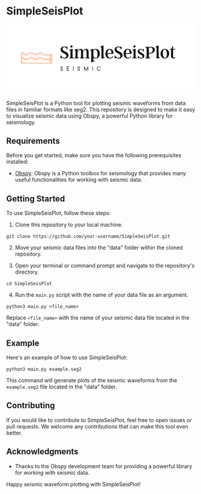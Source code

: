 # SimpleSeisPlot
![logo](https://github.com/Sinamahani/seis_simple_plot/blob/main/logo.png)

SimpleSeisPlot is a Python tool for plotting seismic waveforms from data files in familiar formats like seg2. This repository is designed to make it easy to visualize seismic data using Obspy, a powerful Python library for seismology.

## Requirements

Before you get started, make sure you have the following prerequisites installed:

- [Obspy](https://github.com/obspy/obspy): Obspy is a Python toolbox for seismology that provides many useful functionalities for working with seismic data.

## Getting Started

To use SimpleSeisPlot, follow these steps:

1. Clone this repository to your local machine.

```
git clone https://github.com/your-username/SimpleSeisPlot.git
```

2. Move your seismic data files into the "data" folder within the cloned repository.

3. Open your terminal or command prompt and navigate to the repository's directory.

```
cd SimpleSeisPlot
```

4. Run the `main.py` script with the name of your data file as an argument.

```
python3 main.py <file_name>
```

Replace `<file_name>` with the name of your seismic data file located in the "data" folder.

## Example

Here's an example of how to use SimpleSeisPlot:

```
python3 main.py example.seg2
```

This command will generate plots of the seismic waveforms from the `example.seg2` file located in the "data" folder.

## Contributing

If you would like to contribute to SimpleSeisPlot, feel free to open issues or pull requests. We welcome any contributions that can make this tool even better.

## Acknowledgments

- Thanks to the Obspy development team for providing a powerful library for working with seismic data.

Happy seismic waveform plotting with SimpleSeisPlot!